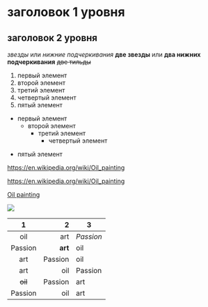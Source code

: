 # заголовок 1 уровня
## заголовок 2 уровня
*звезды* или _нижние подчеркивания_
**две звезды** или __два нижних подчеркивания__
~~две тильды~~
1. первый элемент
2. второй элемент
3. третий элемент
4. четвертый элемент
1. пятый элемент
+ первый элемент
  - второй элемент
    + третий элемент
      - четвертый элемент
* пятый элемент

https://en.wikipedia.org/wiki/Oil_painting

<https://en.wikipedia.org/wiki/Oil_painting>

[Oil painting](https://en.wikipedia.org/wiki/Oil_painting)

![](https://pbs.twimg.com/media/DeAhAkPUwAAUDc9.jpg)

1|2|3
:---:|---:|---
oil|art|*Passion* 
Passion|__art__|oil
art|Passion|oil
art|oil|Passion
~~oil~~|Passion|art
Passion|oil|art
